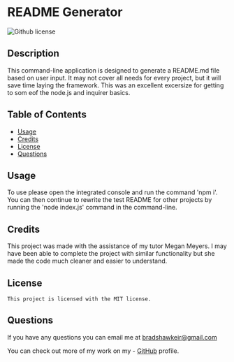 
  # README Generator
   ![Github license](https://img.shields.io/badge/license-MIT-blue.svg)

  ## Description

  This command-line application is designed to generate a README.md file based on user input. It may not cover all needs for every project, but it will save time laying the framework. This was an excellent excersize for getting to som eof the node.js and inquirer basics.

  ## Table of Contents
      
  - [Usage](#usage)
  - [Credits](#credits)
  - [License](#license)
  - [Questions](#questions)

  ## Usage

  To use please open the integrated console and run the command 'npm i'. You can then continue to rewrite the test README for other projects by running the 'node index.js' command in the command-line.

  ## Credits

  This project was made with the assistance of my tutor Megan Meyers. I may have been able to complete the project with similar functionality but she made the code much cleaner and easier to understand.

  ## License

    This project is licensed with the MIT license.

  ## Questions

  If you have any questions you can email me at bradshawkeir@gmail.com

  You can check out more of my work on my - [GitHub](#https://github.com/KBradshaw64) profile.